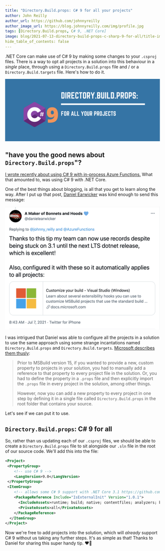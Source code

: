 ```yaml
---
title: "Directory.Build.props: C# 9 for all your projects"
author: John Reilly
author_url: https://github.com/johnnyreilly
author_image_url: https://blog.johnnyreilly.com/img/profile.jpg
tags: [Directory.Build.props, C# 9, .NET Core]
image: blog/2021-07-13-directory-build-props-c-sharp-9-for-all/title-image.png
hide_table_of_contents: false
---
```

.NET Core can make use of C# 9 by making some changes to your `.csproj` files. There is a way to opt all projects in a solution into this behaviour in a *single* place, through using a `Directory.Build.props` file and / or a `Directory.Build.targets` file. Here's how to do it.

![title image showing name of post and the C# logo](../static/blog/2021-07-13-directory-build-props-c-sharp-9-for-all/title-image.png)

## "have you the good news about `Directory.Build.props`"?

[I wrote recently about using C# 9 with in-process Azure Functions.](./2021-07-01-c-sharp-9-azure-functions-in-process.md) What that amounted to, was using C# 9 with .NET Core.

One of the best things about blogging, is all that you get to learn along the way.  After I put up that post, [Daniel Earwicker](https://twitter.com/danielearwicker) was kind enough to send this message:

[![title image showing name of post and the C# logo](../static/blog/2021-07-13-directory-build-props-c-sharp-9-for-all/daniel-earwicker-tweet.png)](https://twitter.com/danielearwicker/status/1412678642203828226)

I was intrigued that Daniel was able to configure all the projects in a solution to use the same approach using some strange incantations named `Directory.Build.props` and `Directory.Build.targets`. [Microsoft describes them thusly](https://docs.microsoft.com/en-us/visualstudio/msbuild/customize-your-build?view=vs-2019#directorybuildprops-and-directorybuildtargets):

> Prior to MSBuild version 15, if you wanted to provide a new, custom property to projects in your solution, you had to manually add a reference to that property to every project file in the solution. Or, you had to define the property in a `.props` file and then explicitly import the `.props` file in every project in the solution, among other things.
>
> However, now you can add a new property to every project in one step by defining it in a single file called `Directory.Build.props` in the root folder that contains your source. 

Let's see if we can put it to use.

## `Directory.Build.props`: C# 9 for all

So, rather than us updating each of our `.csproj` files, we should be able to create a `Directory.Build.props` file to sit alongside our `.sln` file in the root of our source code. We'll add this into the file: 

```xml
<Project>
 <PropertyGroup>
    <!-- use C# 9 -->
    <LangVersion>9.0</LangVersion>
 </PropertyGroup>
 <ItemGroup>
    <!-- allows some C# 9 support with .NET Core 3.1 https://github.com/manuelroemer/IsExternalInit -->
    <PackageReference Include="IsExternalInit" Version="1.0.1">
      <IncludeAssets>runtime; build; native; contentfiles; analyzers; buildtransitive</IncludeAssets>
      <PrivateAssets>all</PrivateAssets>
    </PackageReference>
  </ItemGroup>
</Project>
```

Now we're free to add projects into the solution, which will *already* support C# 9 without us taking any further steps. It's as simple as that!  Thanks to Daniel for sharing this super handy tip. ❤️🌻
